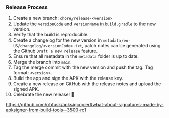 ### Release Process

1. Create a new branch: `chore/release-<version>`
2. Update the `versionCode` and `versionName` in `build.gradle` to the new version.
3. Verify that the build is reproducible.
4. Create a changelog for the new version in `metadata/en-US/changelog/<versionCode>.txt`, patch
   notes can be generated using the Github `Draft a new release` feature.
5. Ensure that all metadata in the `metadata` folder is up to date.
6. Merge the branch into `main`.
7. Tag the merge commit with the new version and push the tag. Tag format: `<version>`.
8. Build the app and sign the APK with the release key.
9. Create a new release on GitHub with the release notes and upload the signed APK.
10. Celebrate the new release! 🎉

https://github.com/obfusk/apksigcopier#what-about-signatures-made-by-apksigner-from-build-tools--3500-rc1
